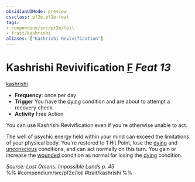 ```yaml
---
obsidianUIMode: preview
cssclass: pf2e,pf2e-feat
tags:
- compendium/src/pf2e/loil
- trait/kashrishi
aliases: ["Kashrishi Revivification"]
---
```

# Kashrishi Revivification  [F](chapter-9-playing-the-game.md#Actions "Free Action") *Feat 13*  
[kashrishi](kashrishi-loil.md "Kashrishi Ancestry & Heritage Trait")  

- **Frequency**: once per day
- **Trigger** You have the [dying](conditions.md#Dying) condition and are about to attempt a recovery check.
- **Activity** Free Action

You can use Kashrishi Revivification even if you're otherwise unable to act.

The well of psychic energy held within your mind can exceed the limitations of your physical body. You're restored to 1 Hit Point, lose the [dying](conditions.md#Dying) and [unconscious](conditions.md#Unconscious) conditions, and can act normally on this turn. You gain or increase the [wounded](conditions.md#Wounded) condition as normal for losing the [dying](conditions.md#Dying) condition.

*Source: Lost Omens: Impossible Lands p. 45*  
%% #compendium/src/pf2e/loil #trait/kashrishi %%